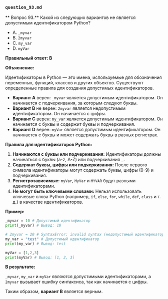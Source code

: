 ### `question_93.md`

** Вопрос 93.** Какой из следующих вариантов не является допустимым идентификатором Python?

- A.  `_myvar`
- B.  `2myvar`
- C.  `my_var`
- D.  `myVar`

**Правильный ответ: B**

**Объяснение:**

Идентификаторы в Python — это имена, используемые для обозначения переменных, функций, классов и других объектов. Существуют определенные правила для создания допустимых идентификаторов.

*   **Вариант A** верен: `_myvar` является допустимым идентификатором. Он начинается с подчеркивания, за которым следуют буквы.
*   **Вариант B** не верен: `2myvar` является недопустимым идентификатором. Он начинается с цифры.
*   **Вариант C** верен: `my_var` является допустимым идентификатором. Он начинается с буквы и содержит буквы и подчеркивания.
*  **Вариант D** верен: `myVar` является допустимым идентификатором. Он начинается с буквы и может содержать буквы в разных регистрах.

**Правила для идентификаторов Python:**

1.  **Начинаются с буквы или подчеркивания:** Идентификаторы должны начинаться с буквы (a-z, A-Z) или подчеркивания `_`.
2.  **Содержат буквы, цифры или подчеркивания:** После первого символа идентификаторы могут содержать буквы, цифры (0-9) и подчеркивания.
3.  **Регистрозависимые:** `myVar`, `MyVar` и `MYVAR` будут разными идентификаторами.
4.  **Не могут быть ключевыми словами:** Нельзя использовать ключевые слова Python (например, `if`, `else`, `for`, `while`, `def`, `class` и т. д.) в качестве идентификаторов.

**Пример:**

```python
_myvar = 10 # Допустимый идентификатор
print(_myvar) # Вывод: 10

# 2myvar = 20 # SyntaxError: invalid syntax (недопустимый идентификатор)
my_var = "test" # Допустимый идентификатор
print(my_var) # Вывод: test

myVar = [1,2,3]
print(myVar) # Вывод: [1, 2, 3]
```

**В результате:**

`_myvar`, `my_var` и `myVar` являются допустимыми идентификаторами, а `2myvar` вызывает ошибку синтаксиса, так как начинается с цифры.

Таким образом, **вариант B** является верным.
